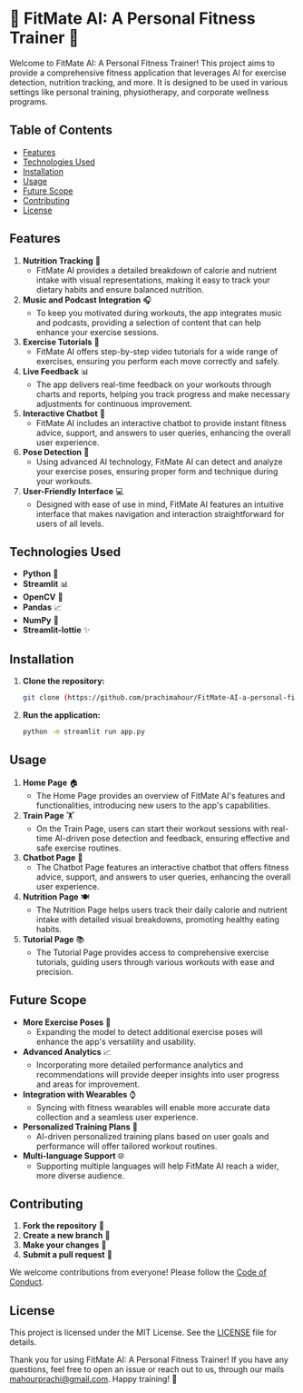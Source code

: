 # 🎉 FitMate AI: A Personal Fitness Trainer 🎉

Welcome to FitMate AI: A Personal Fitness Trainer! This project aims to provide a comprehensive fitness application that leverages AI for exercise detection, nutrition tracking, and more. It is designed to be used in various settings like personal training, physiotherapy, and corporate wellness programs.

## Table of Contents
- [Features](#features)
- [Technologies Used](#technologies-used)
- [Installation](#installation)
- [Usage](#usage)
- [Future Scope](#future-scope)
- [Contributing](#contributing)
- [License](#license)

## Features
1. **Nutrition Tracking** 🍎
   - FitMate AI provides a detailed breakdown of calorie and nutrient intake with visual representations, making it easy to track your dietary habits and ensure balanced nutrition.
2. **Music and Podcast Integration** 🎧
   - To keep you motivated during workouts, the app integrates music and podcasts, providing a selection of content that can help enhance your exercise sessions.
3. **Exercise Tutorials** 🎥
   - FitMate AI offers step-by-step video tutorials for a wide range of exercises, ensuring you perform each move correctly and safely.
4. **Live Feedback** 📊
   - The app delivers real-time feedback on your workouts through charts and reports, helping you track progress and make necessary adjustments for continuous
     improvement.
5. **Interactive Chatbot** 🤖
   - FitMate AI includes an interactive chatbot to provide instant fitness advice, support, and answers to user queries, enhancing the overall user experience.
6. **Pose Detection** 🧘
   - Using advanced AI technology, FitMate AI can detect and analyze your exercise poses, ensuring proper form and technique during your workouts.
7. **User-Friendly Interface** 💻
   - Designed with ease of use in mind, FitMate AI features an intuitive interface that makes navigation and interaction straightforward for users of all levels.

## Technologies Used
- **Python** 🐍
- **Streamlit** 📊
- **OpenCV** 🎥
- **Pandas** 📈
- **NumPy** 🔢
- **Streamlit-lottie** ✨

## Installation
1. **Clone the repository:**
    ```sh
    git clone (https://github.com/prachimahour/FitMate-AI-a-personal-fitness-trainer/tree/main)
    ```

2. **Run the application:**
    ```sh
    python -m streamlit run app.py
    ```

## Usage
1. **Home Page** 🏠
   - The Home Page provides an overview of FitMate AI's features and functionalities, introducing new users to the app's capabilities.
2. **Train Page** 🏋️
   - On the Train Page, users can start their workout sessions with real-time AI-driven pose detection and feedback, ensuring effective and safe exercise routines.
3. **Chatbot Page** 🤖
   - The Chatbot Page features an interactive chatbot that offers fitness advice, support, and answers to user queries, enhancing the overall user experience.
4. **Nutrition Page** 🍽️
   - The Nutrition Page helps users track their daily calorie and nutrient intake with detailed visual breakdowns, promoting healthy eating habits.
5. **Tutorial Page** 📚
   - The Tutorial Page provides access to comprehensive exercise tutorials, guiding users through various workouts with ease and precision.

## Future Scope
- **More Exercise Poses** 🧗
   - Expanding the model to detect additional exercise poses will enhance the app's versatility and usability.
- **Advanced Analytics** 📈
   - Incorporating more detailed performance analytics and recommendations will provide deeper insights into user progress and areas for improvement.
- **Integration with Wearables** ⌚
   - Syncing with fitness wearables will enable more accurate data collection and a seamless user experience.
- **Personalized Training Plans** 📅
   - AI-driven personalized training plans based on user goals and performance will offer tailored workout routines.
- **Multi-language Support** 🌐
   - Supporting multiple languages will help FitMate AI reach a wider, more diverse audience.

## Contributing
1. **Fork the repository** 🍴
2. **Create a new branch** 🌿
3. **Make your changes** 🔧
4. **Submit a pull request** 🔄

We welcome contributions from everyone! Please follow the [Code of Conduct](CODE_OF_CONDUCT.md).

## License
This project is licensed under the MIT License. See the [LICENSE](LICENSE) file for details.


Thank you for using FitMate AI: A Personal Fitness Trainer! If you have any questions, feel free to open an issue or reach out to us, through our mails mahourprachi@gmail.com. Happy training! 💪
